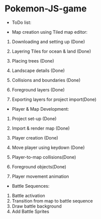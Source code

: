 # Pokemon-JS-game

- ToDo list:

- Map creation using Tiled map editor:

1. Downloading and setting up (Done)

2. Layering Tiles for ocean & land (Done)

3. Placing trees (Done)

4. Landscape details (Done)

5. Collisions and boundaries (Done)

6. Foreground layers (Done)

7. Exporting layers for project import(Done)

- Player & Map Development:

1. Project set-up (Done)

2. Import & render map (Done)

3. Player creation (Done)

4. Move player using keydown (Done)

5. Player-to-map collisions(Done)

6. Foreground objects(Done)

7. Player movement animation

- Battle Sequences:

1. Battle activation
2. Transition from map to battle sequence
3. Draw battle background
4. Add Battle Sprites
